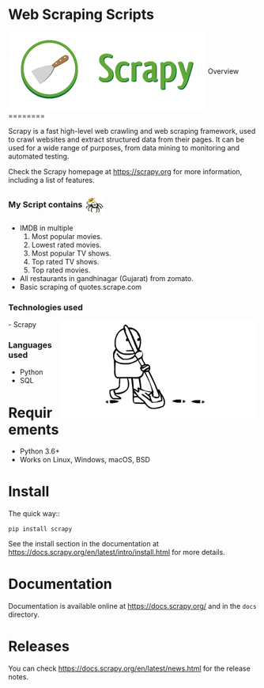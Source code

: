 # Web Scraping Scripts
<img src="https://github.com/nirala69/Web_Scraping_scripts/blob/main/Scrapy-Logo-big.png?raw=true" width="400" align='center'>
Overview
========

Scrapy is a fast high-level web crawling and web scraping framework, used to
crawl websites and extract structured data from their pages. It can be used for
a wide range of purposes, from data mining to monitoring and automated testing.

Check the Scrapy homepage at https://scrapy.org for more information,
including a list of features.

### My Script contains <img src="https://github.com/nirala69/Web_Scraping_scripts/blob/main/spider-clipart-animation-3.gif?raw=true" width="40" align='center'>
- IMDB in multiple 
    1. Most popular movies.
    2. Lowest rated movies.
    3. Most popular TV shows.
    4. Top rated TV shows.
    5. Top rated movies.
- All restaurants in gandhinagar (Gujarat) from zomato.
- Basic scraping of quotes.scrape.com

### Technologies used
<img src="https://github.com/nirala69/Web_Scraping_scripts/blob/main/mop.gif?raw=true" width="400" align='right'>
- Scrapy

### Languages used
- Python 
- SQL



Requirements
============

* Python 3.6+
* Works on Linux, Windows, macOS, BSD

Install
=======

The quick way::

    pip install scrapy

See the install section in the documentation at
https://docs.scrapy.org/en/latest/intro/install.html for more details.

Documentation
=============

Documentation is available online at https://docs.scrapy.org/ and in the ``docs``
directory.

Releases
========

You can check https://docs.scrapy.org/en/latest/news.html for the release notes.


